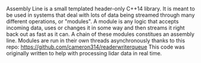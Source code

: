Assembly Line is a small templated header-only C++14 library. It is meant to be used in systems that deal with lots of data being streamed through many different operations, or "modules".
A module is any logic that accepts incoming data, uses or changes it in some way and then streams it right back out as fast as it can. A chain of these modules constitues an assembly line.
Modules are run in their own threads asynchronously thanks to this repo: https://github.com/cameron314/readerwriterqueue
This code was originally written to help with processing lidar data in real time.